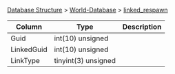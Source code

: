 [Database Structure](Database-Structure) > [World-Database](World-Database) > [linked_respawn](linked_respawn)

Column | Type | Description
--- | --- | ---
Guid | int(10) unsigned | 
LinkedGuid | int(10) unsigned | 
LinkType | tinyint(3) unsigned | 

